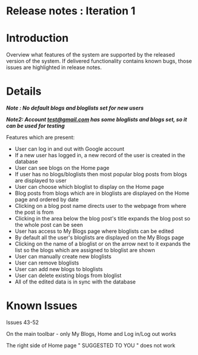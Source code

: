 # Release notes : Iteration 1 #

# Introduction #

Overview what features of the system are supported by the released version of the system. If delivered functionality contains known bugs, those issues are highlighted in release notes.

# Details #
**_Note : No default blogs and bloglists set for new users_**

**_Note2: Account test@gmail.com has some bloglists and blogs set, so it can be used for testing_**

Features which are present:
  * User can log in and out with Google account
  * If a new user has logged in, a new record of the user is created in the database
  * User can see blogs on the Home page
  * If user has no blogs/bloglists then most popular blog posts from blogs are displayed to user
  * User can choose which bloglist to display on the Home page
  * Blog posts from blogs which are in bloglists are displayed on the Home page and ordered by date
  * Clicking on a blog post name directs user to the webpage from where the post is from
  * Clicking in the area below the blog post's title expands the blog post so the whole post can be seen
  * User has access to My Blogs page where bloglists can be edited
  * By default all the user's bloglists are displayed on the My Blogs page
  * Clicking on the name of a bloglist or on the arrow next to it expands the list so the blogs which are assigned to bloglist are shown
  * User can manually create new bloglists
  * User can remove bloglists
  * User can add new blogs to bloglists
  * User can delete existing blogs from bloglist
  * All of the edited data is in sync with the database

# Known Issues #

Issues 43-52

On the main toolbar - only My Blogs, Home and Log in/Log out works

The right side of Home page " SUGGESTED TO YOU " does not work
